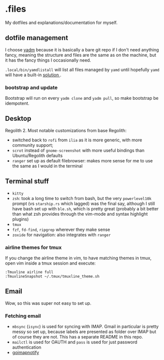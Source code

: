 # .files

My dotfiles and explanations/documentation for myself.

## dotfile management

I choose [yadm](https://github.com/TheLocehiliosan/yadm) because it is basically
a bare git repo if I don't need anything fancy, meaning the structure and files
are the same as on the machine, but it has the fancy things I occasionally need.

`.local/bin/yamdlistall` will list all files managed by `yamd` until hopefully
`yamd` will have a built-in [solution
](https://github.com/TheLocehiliosan/yadm/issues/392).

### bootstrap and update

Bootstrap will run on every `yadm clone` and `yadm pull`, so make bootstrap be
idempotent.

## Desktop

Regolith 2. Most notable customizations from base Regolith:

- switched back to `rofi` from `ilia` as it is more generic, with more community support;
- `scrot` instead of `gnome-screenshot` with more useful bindings than Ubuntu/Regolith defaults
- `ranger` set up as default filebrowser: makes more sense for me to use the same as I would in the terminal

## Terminal stuff

- `kitty`
- `zsh`: took a long time to switch from bash, but the very `powerlevel10k` prompt (vs `starship.rs` which lagged) was the final say, although I still have bash set up with `ble.sh`, which is pretty great (probably a bit better than what zsh provides through the vim-mode and syntax highlight plugins)
- `tmux`
- `fzf`, `fd-find`, `ripgrep` wherever they make sense
- `zoxide` for navigation: also integrates with `ranger`


### airline themes for tmux

If you change the airline theme in vim, to have matching themes in tmux, open
vim inside a tmux session and execute:
```
:Tmuxline airline full
:TmuxlineSnapshot ~/.tmux/tmuxline_theme.sh
```

## Email

Wow, so this was super not easy to set up.

### Fetching email

- `mbsync` (`isync`) is used for syncing with IMAP. Gmail in particular is pretty messy so set up, because labels are presented as folder over IMAP but of course they are not. This has a separate README in this repo.
- `mailctl` is used for OAUTH and `pass` is used for just password authentication
- [goimapnotify](https://gitlab.com/shackra/goimapnotify)
